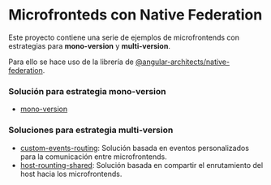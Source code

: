 # Microfronteds con Native Federation

Este proyecto contiene una serie de ejemplos de microfrontends con estrategias para **mono-version** y **multi-version**.

Para ello se hace uso de la librería de [@angular-architects/native-federation](https://www.npmjs.com/package/@angular-architects/native-federation).

### Solución para estrategia mono-version
- [mono-version](mono-version/README.md)

### Soluciones para estrategia multi-version
- [custom-events-routing](multi-version/custom-events-routing/README.md): Solución basada en eventos personalizados para la comunicación entre microfrontends.
- [host-rounting-shared](multi-version/host-routing-shared/README.md): Solución basada en compartir el enrutamiento del host hacia los microfrontends.
